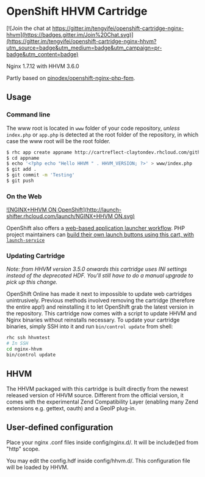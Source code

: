 # OpenShift HHVM Cartridge

[![Join the chat at https://gitter.im/tengyifei/openshift-cartridge-nginx-hhvm](https://badges.gitter.im/Join%20Chat.svg)](https://gitter.im/tengyifei/openshift-cartridge-nginx-hhvm?utm_source=badge&utm_medium=badge&utm_campaign=pr-badge&utm_content=badge)

Nginx 1.7.12 with HHVM 3.6.0

Partly based on [pinodex/openshift-nginx-php-fpm](https://github.com/pinodex/openshift-nginx-php-fpm).

## Usage

### Command line
The www root is located in `www` folder of your code repository, *unless* `index.php` or `app.php` is detected at the root folder of the repository, in which case the www root will be the root folder.
```bash
$ rhc app create appname http://cartreflect-claytondev.rhcloud.com/github/tengyifei/openshift-cartridge-nginx-hhvm
$ cd appname
$ echo '<?php echo "Hello HHVM " . HHVM_VERSION; ?>' > www/index.php
$ git add .
$ git commit -m 'Testing'
$ git push
```

### On the Web

[![NGINX+HHVM ON OpenShift](http://launch-shifter.rhcloud.com/launch/NGINX+HHVM ON.svg)](https://openshift.redhat.com/app/console/application_type/custom?&cartridges[]=http://cartreflect-claytondev.rhcloud.com/github/tengyifei/openshift-cartridge-nginx-hhvm&name=hhvm)

OpenShift also offers a [web-based application launcher workflow](https://blog.openshift.com/customizing-openshifts-web-based-app-creation-workflow/).  PHP project maintainers can [build their own launch buttons using this cart, with `launch-service`](http://launch-shifter.rhcloud.com/?cartridges[]=http://cartreflect-claytondev.rhcloud.com/github/tengyifei/openshift-cartridge-nginx-hhvm&initial_git_url=http://github.com/ryanj/silex-base&name=hhvm)

### Updating Cartridge

*Note: from HHVM version 3.5.0 onwards this cartridge uses INI settings instead of the deprecated HDF. You'll still have to do a manual upgrade to pick up this change.*

OpenShift Online has made it next to impossible to update web cartridges unintrusively. Previous methods involved removing the cartridge (therefore the entire app!) and reinstalling it to let OpenShift grab the latest version in the repository.
This cartridge now comes with a script to update HHVM and Nginx binaries without reinstalls necessary. To update your cartridge binaries, simply SSH into it and run `bin/control update` from shell:
```bash
rhc ssh hhvmtest
# In SSH
cd nginx-hhvm
bin/control update
```

## HHVM

The HHVM packaged with this cartridge is built directly from the newest released version of HHVM source. Different from the official version, it comes with the experimental Zend Compatibility Layer (enabling many Zend extensions e.g. gettext, oauth) and a GeoIP plug-in.

## User-defined configuration

Place your nginx .conf files inside config/nginx.d/. It will be include()ed from "http" scope.

You may edit the config.hdf inside config/hhvm.d/. This configuration file will be loaded by HHVM.
